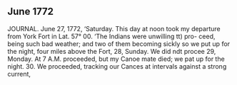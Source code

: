## June 1772

JOURNAL. 
June 27, 1772, ‘Saturday. This day at noon took my departure 
from York Fort in Lat. 57° 00. ‘The Indians were unwilling tt) pro- 
ceed, being such bad weather; and two of them becoming sickly so we 
put up for the night, four miles above the Fort, 
28, Sunday. We did ndt procee 
29, Monday. At 7 A.M. proceeded, but my Canoe mate died; we 
pat up for the night. 
30. We proceeded, tracking our Cances at intervals against a strong 
current, 
